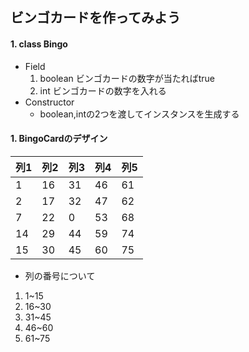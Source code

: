 ## ビンゴカードを作ってみよう

#### 1. class Bingo
- Field
	1. boolean ビンゴカードの数字が当たればtrue
	1. int ビンゴカードの数字を入れる
- Constructor
	- boolean,intの2つを渡してインスタンスを生成する

#### 1. BingoCardのデザイン

|列1|列2|列3|列4|列5|
|---|---|---|---|---|
|1|16|31|46|61|
|2|17|32|47|62|
|7|22|0|53|68|
|14|29|44|59|74|
|15|30|45|60|75|

- 列の番号について
1. 1~15
1. 16~30
1. 31~45
1. 46~60
1. 61~75
